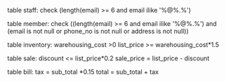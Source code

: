  table staff: check (length(email) >= 6 and email ilike '%@%.%')
 
 table member:  check ((length(email) >= 6 and email ilike '%@%.%') and
           (email is not null or phone_no is not null or address is not null))
 
table inventory:
    warehousing_cost >0
    list_price >= warehousing_cost*1.5 

table sale:
     discount <= list_price*0.2
    sale_price = list_price - discount

table bill:
    tax = sub_total *0.15
    total = sub_total + tax



